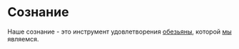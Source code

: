 # Сознание

Наше сознание - это инструмент удовлетворения [обезьяны](gorilla.md), которой [мы](human.md) являемся.